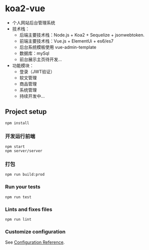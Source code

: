 # koa2-vue
- 个人网站后台管理系统
- 技术栈：
    - 后端主要技术栈：Node.js + Koa2 + Sequelize + jsonwebtoken.
    - 前端主要技术栈：Vue.js + ElementUi + es6/es7
    - 后台系统模板使用 vue-admin-template 
    - 数据库：mySql
    - 前台展示主页待开发...
- 功能模块：
    - 登录（JWT验证）
    - 软文管理
    - 商品管理
    - 系统管理
    - 持续开发中...


## Project setup
```
npm install
```

### 开发运行前端
```
npm start 
npm server/server 
```

### 打包
```
npm run build:prod
```

### Run your tests
```
npm run test
```

### Lints and fixes files
```
npm run lint
```

### Customize configuration
See [Configuration Reference](https://cli.vuejs.org/config/).
